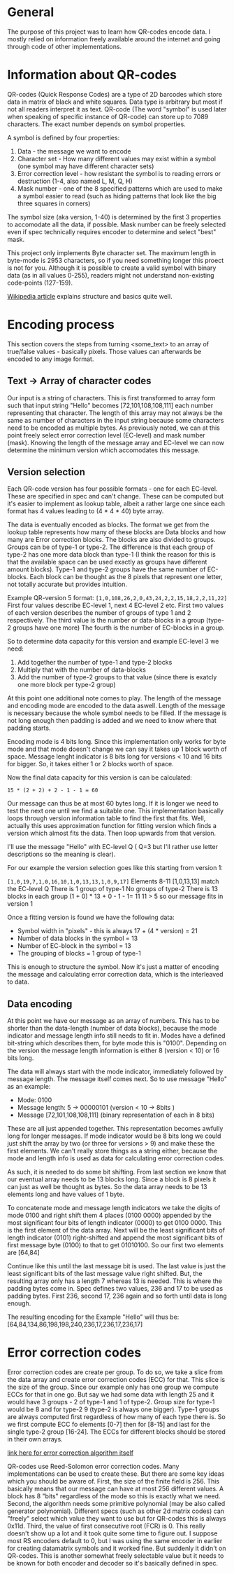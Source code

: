 # General

The purpose of this project was to learn how QR-codes encode data. I mostly relied on information freely available around the internet and going through code of other implementations. 

# Information about QR-codes

QR-codes (Quick Response Codes) are a type of 2D barcodes which store data in matrix of black and white squares. Data type is arbitrary but most if not all readers interpret it as text. QR-code (The word "symbol" is used later when speaking of specific instance of QR-code) can store up to 7089 characters. The exact number depends on symbol properties. 

A symbol is defined by four properties:

1. Data - the message we want to encode
2. Character set - How many different values may exist within a symbol (one symbol may have different character sets)
3. Error correction level - how resistant the symbol is to reading errors or destruction (1-4, also named L, M, Q, H)
4. Mask number - one of the 8 specified patterns which are used to make a symbol easier to read (such as hiding patterns that look like the big three squares in corners)

The symbol size (aka version, 1-40) is determined by the first 3 properties to accomodate all the data, if possible. Mask number can be freely selected even if spec technically requires encoder to determine and select "best" mask.

This project only implements Byte character set. The maximum length in byte-mode is 2953 characters, so if you need something longer this proect is not for you. Although it is possible to create a valid symbol with binary data (as in all values 0-255), readers might not understand non-existing code-points (127-159).

[Wikipedia article](https://en.wikipedia.org/wiki/QR_code) explains structure and basics quite well.

# Encoding process

This section covers the steps from turning <some_text> to an array of true/false values - basically pixels. Those values can afterwards be encoded to any image format. 

## Text -> Array of character codes

Our input is a string of characters. This is first transformed to array form such that input string "Hello" becomes [72,101,108,108,111] each number representing that character. The length of this array may not always be the same as number of characters in the input string because some characters need to be encoded as multiple bytes. As previously noted, we can at this point freely select error correction level (EC-level) and mask number (mask). Knowing the length of the message array and EC-level we can now determine the minimum version which accomodates this message.

## Version selection

Each QR-code version has four possible formats - one for each EC-level. These are specified in spec and can't change. These can be computed but it's easier to implement as lookup table, albeit a rather large one since each format has 4 values leading to (4 * 4 * 40) byte array.

The data is eventually encoded as blocks. The format we get from the lookup table represents how many of these blocks are Data blocks and how many are Error correction blocks. The blocks are also divided to groups. Groups can be of type-1 or type-2. The difference is that each group of type-2 has one more data block than type-1 (I think the reason for this is that the available space can be used exactly as groups have different amount blocks). Type-1 and type-2 groups have the same number of EC-blocks. Each block can be thought as the 8 pixels that represent one letter, not totally accurate but provides intuition.

Example QR-version 5 format:
`[1,0,108,26,2,0,43,24,2,2,15,18,2,2,11,22]`
First four values describe EC-level 1, next 4 EC-level 2 etc.
First two values of each version describes the number of groups of type 1 and 2 respectively.
The third value is the number or data-blocks in a group (type-2 groups have one more)
The fourth is the number of EC-blocks in a group.

So to determine data capacity for this version and example EC-level 3 we need:

1. Add together the number of type-1 and type-2 blocks
2. Multiply that with the number of data-blocks
3. Add the number of type-2 groups to that value (since there is exatcly one more block per type-2 group)

At this point one additional note comes to play. The length of the message and encoding mode are encoded to the data aswell. Length of the message is necessary because the whole symbol needs to be filled. If the message is not long enough then padding is added and we need to know where that padding starts.

Encoding mode is 4 bits long. Since this implementation only works for byte mode and that mode doesn't change we can say it takes up 1 block worth of space. Message lenght indicator is 8 bits long for versions < 10 and 16 bits for bigger. So, it takes either 1 or 2 blocks worth of space.

Now the final data capacity for this version is can be calculated:

`15 * (2 + 2) + 2 - 1 - 1 = 60`

Our message can thus be at most 60 bytes long. If it is longer we need to test the next one until we find a suitable one. This implementation basically loops through version information table to find the first that fits. Well, actually this uses approximation function for fitting version which finds a version which almost fits the data. Then loop upwards from that version.


I'll use the message "Hello" with EC-level Q ( Q=3 but I'll rather use letter descriptions so the meaning is clear).

For our example the version selection goes like this starting from version 1:

`[1,0,19,7,1,0,16,10,1,0,13,13,1,0,9,17]`
Elements 8-11 [1,0,13,13] match the EC-level Q
There is 1 group of type-1
No groups of type-2
There is 13 blocks in each group
(1 + 0) * 13 + 0 - 1 - 1= 11
11 > 5 so our message fits in version 1

Once a fitting version is found we have the following data:

* Symbol width in "pixels" - this is always 17 + (4 * version) = 21
* Number of data blocks in the symbol = 13
* Number of EC-block in the symbol = 13
* The grouping of blocks = 1 group of type-1

This is enough to structure the symbol. Now it's just a matter of encoding the message and calculating error correction data, which is the interleaved to data.

## Data encoding

At this point we have our message as an array of numbers. This has to be shorter than the data-length (number of data blocks), because the mode indicator and message length info still needs to fit in. Modes have a defined bit-string which describes them, for byte mode this is "0100". Depending on the version the message length information is either 8 (version < 10) or 16 bits long.

The data will always start with the mode indicator, immediately followed by message length. The message itself comes next. So to use message "Hello" as an example:

* Mode: 0100
* Message length: 5 -> 00000101 (version < 10 -> 8bits )
* Message [72,101,108,108,111] (binary representation of each in 8 bits)

These are all just appended together. This representation becomes awfully long for longer messages. If mode indicator would be 8 bits long we could just shift the array by two (or three for versions > 9) and make these the first elements. We can't really store things as a string either, because the mode and length info is used as data for calculating error correction codes.

As such, it is needed to do some bit shifting. From last section we know that our eventual array needs to be 13 blocks long. Since a block is 8 pixels it can just as well be thought as bytes. So the data array needs to be 13 elements long and have values of 1 byte.

To concatenate mode and message length indicators we take the digits of mode 0100 and right shift them 4 places (0100 0000) appended by the most significant four bits of length indicator (0000) to get 0100 0000. This is the first element of the data array. Next will be the least significant bits of length indicator (0101) right-shifted and append the most significant bits of first message byte (0100) to that to get 01010100. So our first two elements are [64,84]

Continue like this until the last message bit is used. The last value is just the least significant bits of the last message value right shifted. But, the resulting array only has a length 7 whereas 13 is needed. This is where the padding bytes come in. Spec defines two values, 236 and 17 to be used as padding bytes. First 236, second 17, 236 again and so forth until data is long enough.

The resulting encoding for the Example "Hello" will thus be:
[64,84,134,86,198,198,240,236,17,236,17,236,17]

# Error correction codes

Error correction codes are create per group. To do so, we take a slice from the data array and create error correction codes (ECC) for that. This slice is the size of the group. Since our example only has one group we compute ECCs for that in one go. But say we had some data with length 25 and it would have 3 groups - 2 of type-1 and 1 of type-2. Group size for type-1 would be 8 and for type-2 9 (type-2 is always one bigger). Type-1 groups are always computed first regardless of how many of each type there is.
So we first compute ECC fo elements [0-7] then for [8-15] and last for the single type-2 group [16-24]. The ECCs for different blocks should be stored in their own arrays.

[link here for error correction algorithm itself]()

QR-codes use Reed-Solomon error correction codes. Many implementations can be used to create these. But there are some key ideas which you should be aware of. First, the size of the finite field is 256. This basically means that our message can have at most 256 different values. A block has 8 "bits" regardless of the mode so this is exactly what we need. Second, the algorithm needs some primitive polynomial (may be also called generator polynomial). Different specs (such as other 2d matrix codes) can "freely" select which value they want to use but for QR-codes this is always 0x11d. Third, the value of first consecutive root (FCR) is 0. This really doesn't show up a lot and it took quite some time to figure out. I suppose most RS encoders default to 0, but I was using the same encoder in earlier for creating datamatrix symbols and it worked fine. But suddenly it didn't on QR-codes. This is another somewhat freely selectable value but it needs to be known for both encoder and decoder so it's basically defined in spec.

